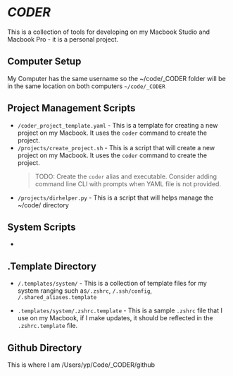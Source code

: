 # _CODER_

This is a collection of tools for developing on my Macbook Studio and Macbook Pro - it is a personal project.

## Computer Setup

My Computer has the same username so the ~/code/\_CODER folder will be in the same location on both computers `~/code/_CODER`

## Project Management Scripts

- `/coder_project_template.yaml` - This is a template for creating a new project on my Macbook. It uses the `coder` command to create the project.
- `/projects/create_project.sh` - This is a script that will create a new project on my Macbook. It uses the `coder` command to create the project.
  > TODO: Create the `coder` alias and executable. Consider adding command line CLI with prompts when YAML file is not provided.
- `/projects/dirhelper.py` - This is a script that will helps manage the ~/code/ directory

## System Scripts

-

## .Template Directory

- `/.templates/system/` - This is a collection of template files for my system ranging such as`/.zshrc`, `/.ssh/config`, `/.shared_aliases.template`

- `.templates/system/.zshrc.template` - This is a sample `.zshrc` file that I use on my Macbook, if I make updates, it should be reflected in the `.zshrc.template` file.

<!-- TODO : Need to create a script that will update the `.zshrc.template` file with the latest `.zshrc` file automatically maybe on a cron job. -->

## Github Directory

This is where I am
/Users/yp/Code/\_CODER/github
